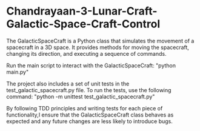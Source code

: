# Chandrayaan-3-Lunar-Craft-Galactic-Space-Craft-Control
The GalacticSpaceCraft is a Python class that simulates the movement of a spacecraft in a 3D space. It provides methods for moving the spacecraft, changing its direction, and executing a sequence of commands.

Run the main script to interact with the GalacticSpaceCraft:
"python main.py"

The project also includes a set of unit tests in the test_galactic_spacecraft.py file. To run the tests, use the following command:
"python -m unittest test_galactic_spacecraft.py"

By following TDD principles and writing tests for each piece of functionality,I ensure that the GalacticSpaceCraft class behaves as expected and any future changes are less likely to introduce bugs.
